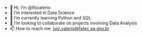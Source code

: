 - 👋 Hi, I’m @lfsvalerio
- 👀 I’m interested in Data Science
- 🌱 I’m currently learning Python and SQL
- 💞️ I’m looking to collaborate on projects involving Data Analysis
- 📫 How to reach me: luiz.valerio@fatec.sp.gov.br

<!---
lfsvalerio/lfsvalerio is a ✨ special ✨ repository because its `README.md` (this file) appears on your GitHub profile.
You can click the Preview link to take a look at your changes.
--->
